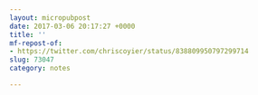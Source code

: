 ```yaml
---
layout: micropubpost
date: 2017-03-06 20:17:27 +0000
title: ''
mf-repost-of:
- https://twitter.com/chriscoyier/status/838809950797299714
slug: 73047
category: notes

---
```

